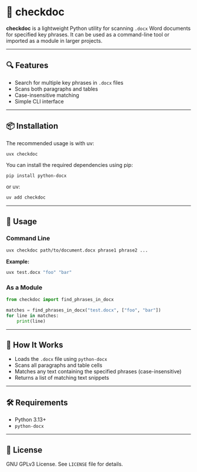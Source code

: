 # 📄 checkdoc

**checkdoc** is a lightweight Python utility for scanning `.docx` Word documents for specified key phrases. It can be used as a command-line tool or imported as a module in larger projects.

---

## 🔍 Features

- Search for multiple key phrases in `.docx` files
- Scans both paragraphs and tables
- Case-insensitive matching
- Simple CLI interface

---

## 📦 Installation

The recommended usage is with uv:

```bash:
uvx checkdoc
```

You can install the required dependencies using pip:

```bash
pip install python-docx
```

or uv:

```bash
uv add checkdoc
```

---

## 🚀 Usage

### Command Line

```bash
uvx checkdoc path/to/document.docx phrase1 phrase2 ...
```

**Example:**

```bash
uvx test.docx "foo" "bar"
```

### As a Module

```python
from checkdoc import find_phrases_in_docx

matches = find_phrases_in_docx("test.docx", ["foo", "bar"])
for line in matches:
    print(line)
```

---

## 🧠 How It Works

- Loads the `.docx` file using `python-docx`
- Scans all paragraphs and table cells
- Matches any text containing the specified phrases (case-insensitive)
- Returns a list of matching text snippets

---

## 🛠 Requirements

- Python 3.13+
- `python-docx`

---

## 📃 License

GNU GPLv3 License. See `LICENSE` file for details.
